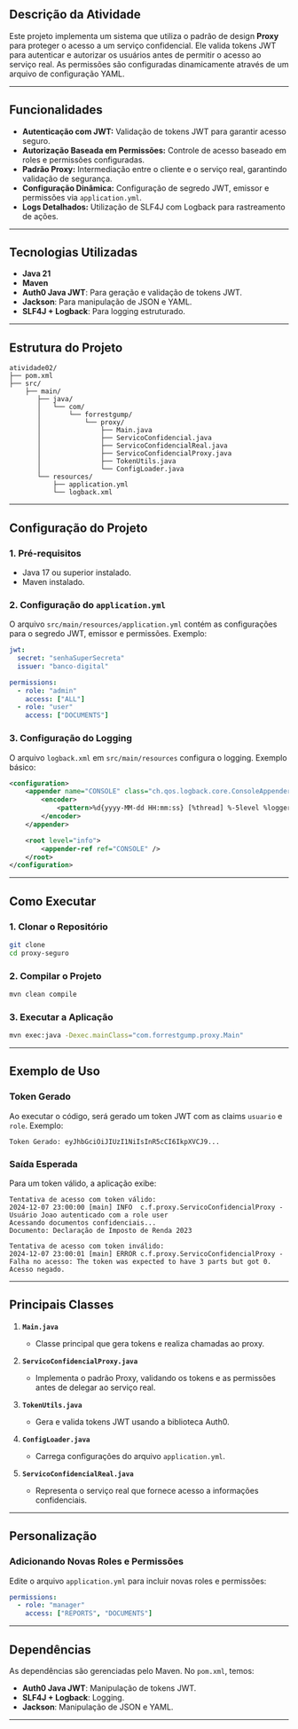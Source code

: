 ## **Descrição da Atividade**

Este projeto implementa um sistema que utiliza o padrão de design **Proxy** para proteger o acesso a um serviço confidencial. Ele valida tokens JWT para autenticar e autorizar os usuários antes de permitir o acesso ao serviço real. As permissões são configuradas dinamicamente através de um arquivo de configuração YAML.

---

## **Funcionalidades**

- **Autenticação com JWT:** Validação de tokens JWT para garantir acesso seguro.
- **Autorização Baseada em Permissões:** Controle de acesso baseado em roles e permissões configuradas.
- **Padrão Proxy:** Intermediação entre o cliente e o serviço real, garantindo validação de segurança.
- **Configuração Dinâmica:** Configuração de segredo JWT, emissor e permissões via `application.yml`.
- **Logs Detalhados:** Utilização de SLF4J com Logback para rastreamento de ações.

---

## **Tecnologias Utilizadas**

- **Java 21**
- **Maven**
- **Auth0 Java JWT**: Para geração e validação de tokens JWT.
- **Jackson**: Para manipulação de JSON e YAML.
- **SLF4J + Logback**: Para logging estruturado.

---

## **Estrutura do Projeto**

```plaintext
atividade02/
├── pom.xml
├── src/
    ├── main/
       ├── java/
       │   └── com/
       │       └── forrestgump/
       │           └── proxy/
       │               ├── Main.java
       │               ├── ServicoConfidencial.java
       │               ├── ServicoConfidencialReal.java
       │               ├── ServicoConfidencialProxy.java
       │               ├── TokenUtils.java
       │               └── ConfigLoader.java
       └── resources/
           ├── application.yml
           └── logback.xml

```

---

## **Configuração do Projeto**

### **1. Pré-requisitos**
- Java 17 ou superior instalado.
- Maven instalado.

### **2. Configuração do `application.yml`**

O arquivo `src/main/resources/application.yml` contém as configurações para o segredo JWT, emissor e permissões. Exemplo:

```yaml
jwt:
  secret: "senhaSuperSecreta"
  issuer: "banco-digital"

permissions:
  - role: "admin"
    access: ["ALL"]
  - role: "user"
    access: ["DOCUMENTS"]
```

### **3. Configuração do Logging**

O arquivo `logback.xml` em `src/main/resources` configura o logging. Exemplo básico:

```xml
<configuration>
    <appender name="CONSOLE" class="ch.qos.logback.core.ConsoleAppender">
        <encoder>
            <pattern>%d{yyyy-MM-dd HH:mm:ss} [%thread] %-5level %logger{36} - %msg%n</pattern>
        </encoder>
    </appender>

    <root level="info">
        <appender-ref ref="CONSOLE" />
    </root>
</configuration>
```

---

## **Como Executar**

### **1. Clonar o Repositório**

```bash
git clone 
cd proxy-seguro
```

### **2. Compilar o Projeto**

```bash
mvn clean compile
```

### **3. Executar a Aplicação**

```bash
mvn exec:java -Dexec.mainClass="com.forrestgump.proxy.Main"
```

---

## **Exemplo de Uso**

### **Token Gerado**
Ao executar o código, será gerado um token JWT com as claims `usuario` e `role`. Exemplo:

```plaintext
Token Gerado: eyJhbGciOiJIUzI1NiIsInR5cCI6IkpXVCJ9...
```

### **Saída Esperada**
Para um token válido, a aplicação exibe:

```plaintext
Tentativa de acesso com token válido:
2024-12-07 23:00:00 [main] INFO  c.f.proxy.ServicoConfidencialProxy - Usuário Joao autenticado com a role user
Acessando documentos confidenciais...
Documento: Declaração de Imposto de Renda 2023

Tentativa de acesso com token inválido:
2024-12-07 23:00:01 [main] ERROR c.f.proxy.ServicoConfidencialProxy - Falha no acesso: The token was expected to have 3 parts but got 0.
Acesso negado.
```

---

## **Principais Classes**

1. **`Main.java`**
    - Classe principal que gera tokens e realiza chamadas ao proxy.

2. **`ServicoConfidencialProxy.java`**
    - Implementa o padrão Proxy, validando os tokens e as permissões antes de delegar ao serviço real.

3. **`TokenUtils.java`**
    - Gera e valida tokens JWT usando a biblioteca Auth0.

4. **`ConfigLoader.java`**
    - Carrega configurações do arquivo `application.yml`.

5. **`ServicoConfidencialReal.java`**
    - Representa o serviço real que fornece acesso a informações confidenciais.

---

## **Personalização**

### **Adicionando Novas Roles e Permissões**
Edite o arquivo `application.yml` para incluir novas roles e permissões:

```yaml
permissions:
  - role: "manager"
    access: ["REPORTS", "DOCUMENTS"]
```

---

## **Dependências**

As dependências são gerenciadas pelo Maven. No `pom.xml`, temos:

- **Auth0 Java JWT**: Manipulação de tokens JWT.
- **SLF4J + Logback**: Logging.
- **Jackson**: Manipulação de JSON e YAML.

---
